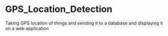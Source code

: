 # GPS_Location_Detection
Taking GPS location of things and sending it to a database and displaying it on a web application
